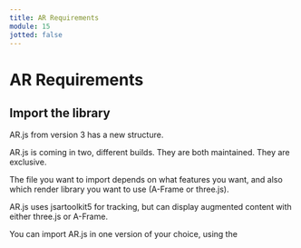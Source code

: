 ```yaml
---
title: AR Requirements
module: 15
jotted: false
---
```


# AR Requirements

## Import the library
AR.js from version 3 has a new structure.

AR.js is coming in two, different builds. They are both maintained. They are exclusive.

The file you want to import depends on what features you want, and also which render library you want to use (A-Frame or three.js).

AR.js uses jsartoolkit5 for tracking, but can display augmented content with either three.js or A-Frame.

You can import AR.js in one version of your choice, using the <script> tag on your HTML.

## AR.js with Image Tracking + Location Based AR

Import AFRAME version:

```html
<script src="https://raw.githack.com/AR-js-org/AR.js/master/aframe/build/aframe-ar-nft.js">
```

Import three.js version:

```html
<script src="https://raw.githack.com/AR-js-org/AR.js/master/three.js/build/ar-nft.js">
```

AR.js with Marker Tracking + Location Based AR:

Import AFRAME version:

```html
<script src="https://raw.githack.com/AR-js-org/AR.js/master/aframe/build/aframe-ar.js">
```

Import three.js version:

```html
<script src="https://raw.githack.com/AR-js-org/AR.js/master/three.js/build/ar.js">
```

If you want to import a specific version, you can do that easily replacing master with the version tag, e.g.:

```html
<script src="https://raw.githack.com/AR-js-org/AR.js/3.0.0/aframe/build/aframe-ar-nft.js">
```

### Requirements

Some requirements and known restrictions are listed below:

1. It works on every phone with webgl and webrtc.
2. Marker based is very lightweight, while Image Tracking is more CPU consuming
3. You cannot use Chrome on iOS, as Chrome on iOS did not support, at the moment, camera access
4. On device with multi-cameras, Chrome may have problems on detecting the right one. Please use Firefox if you find that AR.js opens on the wrong camera. There is an open issue for this.
5. To work with Location Based feature, your phone needs to have GPS sensors
6. Please, read carefully any suggestions that AR.js pops-up -as alerts- for Location Based on iOS, as iOS requires user actions to activate geoposition
Location Based feature is only available on A-Frame
7. Always deploy under https
8. Accessing to the phone camera or to camera GPS sensors, due to major browsers restrictions, can be done only under https websites.

All the examples you will see, and all AR.js web apps in general, have to be run on a server. You can use local server or deploy the static web app on the web.

So don't forget to always run your examples on secure connections servers or localhost. **Github Pages** is a great way to have free and live websites under https.

<a href="https://ar-js-org.github.io/AR.js-Docs/" target="_blank">Source</a>